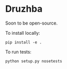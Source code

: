 # Druzhba

Soon to be open-source.


To install locally:

```
pip install -e .
```


To run tests:

```
python setup.py nosetests
```
